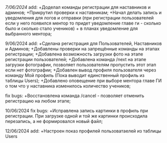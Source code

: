 
_7/06/2024_
add:
+Доделал команды регистрации для наставников и админов;
+Прикрутил проверки к наставникам;
+Начал делать запись и уведомления для логов и отправки (при регистрации пользователей если у него появился ментор то придет уведомление главе ги - сколько было и сколько стало учеников) + в планах уведомление для выбранного ментора;

9/06/2024
add:
+Сделана регистрация для Пользователей, Наставников и Админов;
+Добавлены проверки на запрещённые команды на этапах регистрации;
+Добавлена возможность загрузки фото на этапе регистрации пользователей;
+Добавлена команда /next на этапе загрузки фотографии, позволяет пользователям пропустить этот этап если нет фотографии;
+Добавлен вывод профиля пользователя через команду Мой профиль (Пока выводит единственный профиль из таблицы Users);
+Добавлено оповещение при выборе ментора главе ГИ о том что у наставника изменилось количество учеников;

fix bugs:
+Восстановлена команда /cancel - позволяет отменить регистрацию на любом этапе;


10/06/2024
fix bugs:
 +Исправлена запись картинки в профиль при регистрации. При загрузке одной и той же картинки происходила перезапись, а не формировался новый файл;

12/06/2024
add:
 +Настроен показ профилей пользоватаелей из таблицы Users
